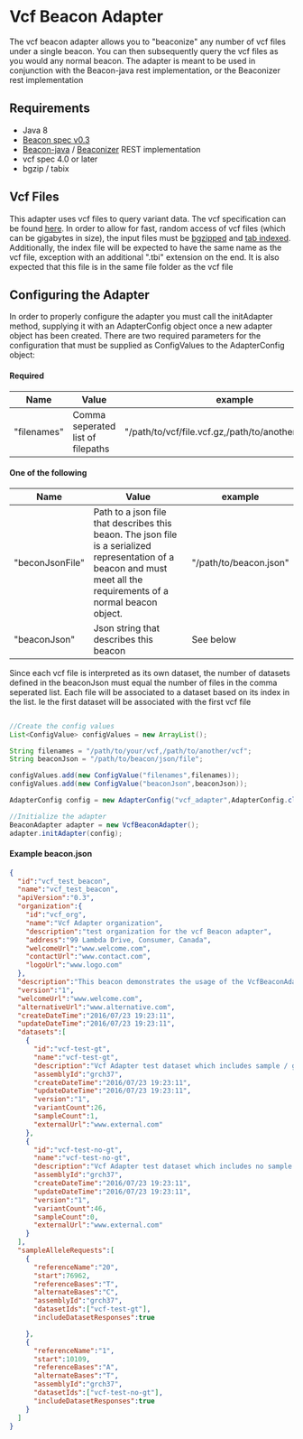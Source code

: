 # Vcf Beacon Adapter


The vcf beacon adapter allows you to "beaconize" any number of vcf files under a single beacon. You can then subsequently query the vcf files as you would any normal beacon.
The adapter is meant to be used in conjunction with the Beacon-java rest implementation, or the Beaconizer rest implementation


## Requirements

 - Java 8
 - [Beacon spec v0.3](https://github.com/ga4gh/beacon-team)
 - [Beacon-java](https://github.com/mcupak/beacon-java) / [Beaconizer](https://github.com/mcupak/beaconizer) REST implementation
 - vcf spec 4.0 or later
 - bgzip / tabix

 
## Vcf Files

This adapter uses vcf files to query variant data. The vcf specification can be found [here](https://samtools.github.io/hts-specs/VCFv4.2.pdf). In order to allow for fast, random access of vcf files (which can be gigabytes in size), the input files must be [bgzipped](http://www.htslib.org/doc/tabix.html) and [tab indexed](http://www.htslib.org/doc/tabix.html).
Additionally, the  index file will be expected to have the same name as the vcf file, exception with an additional ".tbi" extension on the end. It is also expected that this file is in the same file folder as the vcf file

## Configuring the Adapter

In order to properly configure the adapter you must call the initAdapter method, supplying it with an AdapterConfig object once a new adapter object has been created.
There are two required parameters for the configuration that must be supplied as ConfigValues to the AdapterConfig object:

#### Required
| Name | Value | example |
|-- | --| -- |
| "filenames" | Comma seperated list of filepaths | "/path/to/vcf/file.vcf.gz,/path/to/another/file.vcf.gz"   |

#### One of the following
| Name | Value | example |
|-- | --| -- |
| "beconJsonFile" | Path to a json file that describes this beaon. The json file is a serialized representation of a beacon and must meet all the requirements of a normal beacon object. | "/path/to/beacon.json" |
| "beaconJson" | Json string that describes this beacon | See below |

Since each vcf file is interpreted as its own dataset, the number of datasets defined in the beaconJson must equal the number of files in the comma seperated list. Each file will be associated to a dataset based on its index in the list. Ie the first dataset will be associated with the first vcf file


```java

//Create the config values
List<ConfigValue> configValues = new ArrayList();

String filenames = "/path/to/your/vcf,/path/to/another/vcf";
String beaconJson = "/path/to/beacon/json/file";

configValues.add(new ConfigValue("filenames",filenames));
configValues.add(new ConfigValue("beaconJson",beaconJson));

AdapterConfig config = new AdapterConfig("vcf_adapter",AdapterConfig.class.getName,configValues);

//Initialize the adapter
BeaconAdapter adapter = new VcfBeaconAdapter();
adapter.initAdapter(config);


```


#### Example beacon.json

```json
{
  "id":"vcf_test_beacon",
  "name":"vcf_test_beacon",
  "apiVersion":"0.3",
  "organization":{
    "id":"vcf_org",
    "name":"Vcf Adapter organization",
    "description":"test organization for the vcf Beacon adapter",
    "address":"99 Lambda Drive, Consumer, Canada",
    "welcomeUrl":"www.welcome.com",
    "contactUrl":"www.contact.com",
    "logoUrl":"www.logo.com"
  },
  "description":"This beacon demonstrates the usage of the VcfBeaconAdapter",
  "version":"1",
  "welcomeUrl":"www.welcome.com",
  "alternativeUrl":"www.alternative.com",
  "createDateTime":"2016/07/23 19:23:11",
  "updateDateTime":"2016/07/23 19:23:11",
  "datasets":[
    {
      "id":"vcf-test-gt",
      "name":"vcf-test-gt",
      "description":"Vcf Adapter test dataset which includes sample / gt info",
      "assemblyId":"grch37",
      "createDateTime":"2016/07/23 19:23:11",
      "updateDateTime":"2016/07/23 19:23:11",
      "version":"1",
      "variantCount":26,
      "sampleCount":1,
      "externalUrl":"www.external.com"
    },
    {
      "id":"vcf-test-no-gt",
      "name":"vcf-test-no-gt",
      "description":"Vcf Adapter test dataset which includes no sample / gt info",
      "assemblyId":"grch37",
      "createDateTime":"2016/07/23 19:23:11",
      "updateDateTime":"2016/07/23 19:23:11",
      "version":"1",
      "variantCount":46,
      "sampleCount":0,
      "externalUrl":"www.external.com"
    }
  ],
  "sampleAlleleRequests":[
    {
      "referenceName":"20",
      "start":76962,
      "referenceBases":"T",
      "alternateBases":"C",
      "assemblyId":"grch37",
      "datasetIds":["vcf-test-gt"],
      "includeDatasetResponses":true

    },
    {
      "referenceName":"1",
      "start":10109,
      "referenceBases":"A",
      "alternateBases":"T",
      "assemblyId":"grch37",
      "datasetIds":["vcf-test-no-gt"],
      "includeDatasetResponses":true
    }
  ]
}
```
